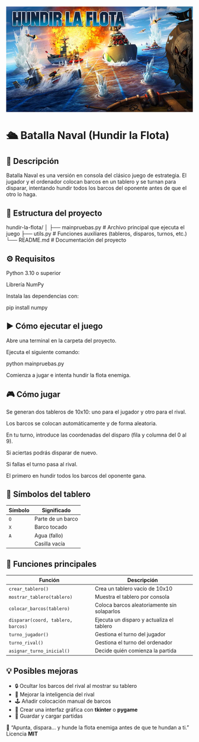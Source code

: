 
![imagen](hundir-la-flota-juego-de-mesa.jpg)

# 🛳️ Batalla Naval (Hundir la Flota)
## 🧠 Descripción

Batalla Naval es una versión en consola del clásico juego de estrategia.
El jugador y el ordenador colocan barcos en un tablero y se turnan para disparar, intentando hundir todos los barcos del oponente antes de que el otro lo haga.

## 📁 Estructura del proyecto
hundir-la-flota/
│
├── mainpruebas.py   # Archivo principal que ejecuta el juego
├── utils.py         # Funciones auxiliares (tableros, disparos, turnos, etc.)
└── README.md        # Documentación del proyecto

## ⚙️ Requisitos

Python 3.10 o superior

Librería NumPy

Instala las dependencias con:

pip install numpy

## ▶️ Cómo ejecutar el juego

Abre una terminal en la carpeta del proyecto.

Ejecuta el siguiente comando:

python mainpruebas.py


Comienza a jugar e intenta hundir la flota enemiga.

## 🎮 Cómo jugar

Se generan dos tableros de 10x10: uno para el jugador y otro para el rival.

Los barcos se colocan automáticamente y de forma aleatoria.

En tu turno, introduce las coordenadas del disparo (fila y columna del 0 al 9).

Si aciertas podrás disparar de nuevo.

Si fallas el turno pasa al rival.

El primero en hundir todos los barcos del oponente gana.

## 🔢 Símbolos del tablero
| Símbolo | Significado       |
| ------- | ----------------- |
| `O`     | Parte de un barco |
| `X`     | Barco tocado      |
| `A`     | Agua (fallo)      |
| ` `     | Casilla vacía     |

## 🧩 Funciones principales
| Función                            | Descripción                                 |
| ---------------------------------- | ------------------------------------------- |
| `crear_tablero()`                  | Crea un tablero vacío de 10x10              |
| `mostrar_tablero(tablero)`         | Muestra el tablero por consola              |
| `colocar_barcos(tablero)`          | Coloca barcos aleatoriamente sin solaparlos |
| `disparar(coord, tablero, barcos)` | Ejecuta un disparo y actualiza el tablero   |
| `turno_jugador()`                  | Gestiona el turno del jugador               |
| `turno_rival()`                    | Gestiona el turno del ordenador             |
| `asignar_turno_inicial()`          | Decide quién comienza la partida            |

## 💡 Posibles mejoras
- 🔒 Ocultar los barcos del rival al mostrar su tablero
- 🧠 Mejorar la inteligencia del rival
- 🕹️ Añadir colocación manual de barcos
- 🎨 Crear una interfaz gráfica con **tkinter** o **pygame**
- 💾 Guardar y cargar partidas


🎯 “Apunta, dispara... y hunde la flota enemiga antes de que te hundan a ti.”
Licencia **MIT**


